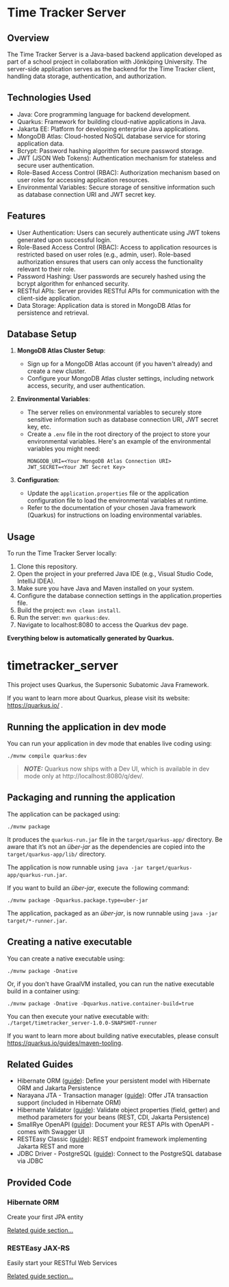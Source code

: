 # Time Tracker Server

## Overview
The Time Tracker Server is a Java-based backend application developed as part of a school project in collaboration with Jönköping University. The server-side application serves as the backend for the Time Tracker client, handling data storage, authentication, and authorization.

## Technologies Used
- Java: Core programming language for backend development.
- Quarkus: Framework for building cloud-native applications in Java.
- Jakarta EE: Platform for developing enterprise Java applications.
- MongoDB Atlas: Cloud-hosted NoSQL database service for storing application data.
- Bcrypt: Password hashing algorithm for secure password storage.
- JWT (JSON Web Tokens): Authentication mechanism for stateless and secure user authentication.
- Role-Based Access Control (RBAC): Authorization mechanism based on user roles for accessing application resources.
- Environmental Variables: Secure storage of sensitive information such as database connection URI and JWT secret key.

## Features
- User Authentication: Users can securely authenticate using JWT tokens generated upon successful login.
- Role-Based Access Control (RBAC): Access to application resources is restricted based on user roles (e.g., admin, user). Role-based authorization ensures that users can only access the functionality relevant to their role.
- Password Hashing: User passwords are securely hashed using the bcrypt algorithm for enhanced security.
- RESTful APIs: Server provides RESTful APIs for communication with the client-side application.
- Data Storage: Application data is stored in MongoDB Atlas for persistence and retrieval.

## Database Setup
1. **MongoDB Atlas Cluster Setup**: 
   - Sign up for a MongoDB Atlas account (if you haven't already) and create a new cluster.
   - Configure your MongoDB Atlas cluster settings, including network access, security, and user authentication.

2. **Environmental Variables**:
   - The server relies on environmental variables to securely store sensitive information such as database connection URI, JWT secret key, etc.
   - Create a `.env` file in the root directory of the project to store your environmental variables. Here's an example of the environmental variables you might need:
     ```
     MONGODB_URI=<Your MongoDB Atlas Connection URI>
     JWT_SECRET=<Your JWT Secret Key>
     ```

3. **Configuration**:
   - Update the `application.properties` file or the application configuration file to load the environmental variables at runtime.
   - Refer to the documentation of your chosen Java framework (Quarkus) for instructions on loading environmental variables.

## Usage
To run the Time Tracker Server locally:
1. Clone this repository.
2. Open the project in your preferred Java IDE (e.g., Visual Studio Code, IntelliJ IDEA).
3. Make sure you have Java and Maven installed on your system.
4. Configure the database connection settings in the application.properties file.
5. Build the project: `mvn clean install`.
6. Run the server: `mvn quarkus:dev`.
7. Navigate to localhost:8080 to access the Quarkus dev page.


**Everything below is automatically generated by Quarkus.**

# timetracker_server

This project uses Quarkus, the Supersonic Subatomic Java Framework.

If you want to learn more about Quarkus, please visit its website: https://quarkus.io/ .

## Running the application in dev mode

You can run your application in dev mode that enables live coding using:
```shell script
./mvnw compile quarkus:dev
```

> **_NOTE:_**  Quarkus now ships with a Dev UI, which is available in dev mode only at http://localhost:8080/q/dev/.

## Packaging and running the application

The application can be packaged using:
```shell script
./mvnw package
```
It produces the `quarkus-run.jar` file in the `target/quarkus-app/` directory.
Be aware that it’s not an _über-jar_ as the dependencies are copied into the `target/quarkus-app/lib/` directory.

The application is now runnable using `java -jar target/quarkus-app/quarkus-run.jar`.

If you want to build an _über-jar_, execute the following command:
```shell script
./mvnw package -Dquarkus.package.type=uber-jar
```

The application, packaged as an _über-jar_, is now runnable using `java -jar target/*-runner.jar`.

## Creating a native executable

You can create a native executable using: 
```shell script
./mvnw package -Dnative
```

Or, if you don't have GraalVM installed, you can run the native executable build in a container using: 
```shell script
./mvnw package -Dnative -Dquarkus.native.container-build=true
```

You can then execute your native executable with: `./target/timetracker_server-1.0.0-SNAPSHOT-runner`

If you want to learn more about building native executables, please consult https://quarkus.io/guides/maven-tooling.

## Related Guides

- Hibernate ORM ([guide](https://quarkus.io/guides/hibernate-orm)): Define your persistent model with Hibernate ORM and Jakarta Persistence
- Narayana JTA - Transaction manager ([guide](https://quarkus.io/guides/transaction)): Offer JTA transaction support (included in Hibernate ORM)
- Hibernate Validator ([guide](https://quarkus.io/guides/validation)): Validate object properties (field, getter) and method parameters for your beans (REST, CDI, Jakarta Persistence)
- SmallRye OpenAPI ([guide](https://quarkus.io/guides/openapi-swaggerui)): Document your REST APIs with OpenAPI - comes with Swagger UI
- RESTEasy Classic ([guide](https://quarkus.io/guides/resteasy)): REST endpoint framework implementing Jakarta REST and more
- JDBC Driver - PostgreSQL ([guide](https://quarkus.io/guides/datasource)): Connect to the PostgreSQL database via JDBC

## Provided Code

### Hibernate ORM

Create your first JPA entity

[Related guide section...](https://quarkus.io/guides/hibernate-orm)



### RESTEasy JAX-RS

Easily start your RESTful Web Services

[Related guide section...](https://quarkus.io/guides/getting-started#the-jax-rs-resources)
